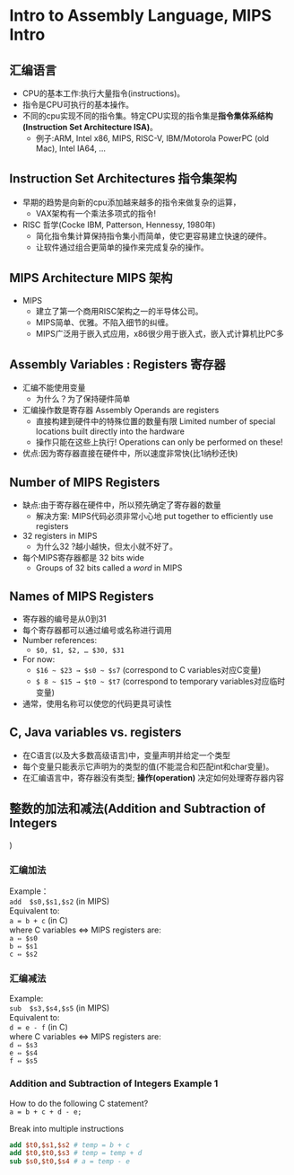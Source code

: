 # Intro to Assembly Language, MIPS Intro

## 汇编语言
- CPU的基本工作:执行大量指令(instructions)。
- 指令是CPU可执行的基本操作。
- 不同的cpu实现不同的指令集。特定CPU实现的指令集是**指令集体系结构(Instruction Set Architecture ISA)**。
  - 例子:ARM, Intel x86, MIPS, RISC-V, IBM/Motorola PowerPC (old Mac), Intel IA64, ...

## Instruction Set Architectures 指令集架构

- 早期的趋势是向新的cpu添加越来越多的指令来做复杂的运算，
  - VAX架构有一个乘法多项式的指令!
- RISC 哲学(Cocke IBM, Patterson, Hennessy, 1980年)
  - 简化指令集计算保持指令集小而简单，使它更容易建立快速的硬件。
  - 让软件通过组合更简单的操作来完成复杂的操作。

## MIPS Architecture MIPS 架构
- MIPS 
  - 建立了第一个商用RISC架构之一的半导体公司。
  - MIPS简单、优雅。不陷入细节的纠缠。
  - MIPS广泛用于嵌入式应用，x86很少用于嵌入式，嵌入式计算机比PC多

## Assembly Variables : Registers 寄存器
- 汇编不能使用变量
  - 为什么？为了保持硬件简单
- 汇编操作数是寄存器 Assembly Operands are registers
  - 直接构建到硬件中的特殊位置的数量有限 Limited number of special locations built directly into the hardware
  - 操作只能在这些上执行! Operations can only be performed on these!
- 优点:因为寄存器直接在硬件中，所以速度非常快(比1纳秒还快)

## Number of MIPS Registers
- 缺点:由于寄存器在硬件中，所以预先确定了寄存器的数量
  - 解决方案: MIPS代码必须非常小心地 put together to efficiently use registers
- 32 registers in MIPS
  - 为什么32 ?越小越快，但太小就不好了。
- 每个MIPS寄存器都是 32 bits wide
  - Groups of 32 bits called a *word* in MIPS

## Names of MIPS Registers
- 寄存器的编号是从0到31
- 每个寄存器都可以通过编号或名称进行调用
- Number references:
  - ```$0, $1, $2, … $30, $31```
- For now:
  - ```$16 ~ $23 → $s0 ~ $s7```		(correspond to C variables对应C变量)
  - ```$ 8 ~ $15 → $t0 ~ $t7```	(correspond to temporary variables对应临时变量)
- 通常，使用名称可以使您的代码更具可读性

## C, Java variables vs. registers

- 在C语言(以及大多数高级语言)中，变量声明并给定一个类型
- 每个变量只能表示它声明为的类型的值(不能混合和匹配int和char变量)。
- 在汇编语言中，寄存器没有类型; **操作(operation)** 决定如何处理寄存器内容

## 整数的加法和减法(Addition and Subtraction of Integers
)

### 汇编加法
Example：  
```add	$s0,$s1,$s2``` (in MIPS)  
Equivalent to:  
```a = b + c``` (in C)  
where  C variables ⇔ MIPS registers are:  
```a ⇔ $s0```  
```b ⇔ $s1```  
```c ⇔ $s2```  
### 汇编减法
Example:  
```sub	$s3,$s4,$s5``` (in MIPS)  
Equivalent to:  
```d = e - f``` (in C)   
where  C variables ⇔ MIPS registers are:  
```d ⇔ $s3```  
```e ⇔ $s4```    
```f ⇔ $s5```   

### Addition and Subtraction of Integers Example 1

 How to do the following C statement?  
```a = b + c + d - e;```

 Break into multiple instructions

 ```mips
add $t0,$s1,$s2 # temp = b + c
add $t0,$t0,$s3 # temp = temp + d
sub $s0,$t0,$s4 # a = temp - e
 ```
 